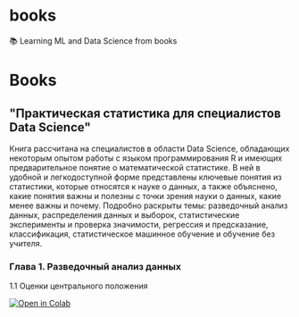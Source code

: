 # books
:books: Learning ML and Data Science from books

# Books
## "Практическая статистика для специалистов Data Science"
Книга рассчитана на специалистов в области Data Science, обладающих некоторым опытом работы с языком программирования R и имеющих предварительное
понятие о математической статистике. В ней в удобной и легкодоступной форме
представлены ключевые понятия из статистики, которые относятся к науке о данных, а также объяснено, какие понятия важны и полезны с точки зрения науки
о данных, какие менее важны и почему. Подробно раскрыты темы: разведочный
анализ данных, распределения данных и выборок, статистические эксперименты и
проверка значимости, регрессия и предсказание, классификация, статистическое
машинное обучение и обучение без учителя.

### Глава 1. Разведочный анализ данных
1.1 Оценки центрального положения

[![Open in Colab](https://colab.research.google.com/assets/colab-badge.svg)](https://colab.research.google.com/github/BcVlad/books/blob/main/%D0%9F%D1%80%D0%B0%D0%BA%D1%82%D0%B8%D1%87%D0%B5%D1%81%D0%BA%D0%B0%D1%8F_%D1%81%D1%82%D0%B0%D1%82%D0%B8%D1%81%D1%82%D0%B8%D0%BA%D0%B0_%D0%B4%D0%BB%D1%8F_%D1%81%D0%BF%D0%B5%D1%86%D0%B8%D0%B0%D0%BB%D0%B8%D1%81%D1%82%D0%BE%D0%B2_Data_Science/%D0%93%D0%BB%D0%B0%D0%B2%D0%B0%201.%20%D0%A0%D0%B0%D0%B7%D0%B2%D0%B5%D0%B4%D0%BE%D1%87%D0%BD%D1%8B%D0%B9%20%D0%B0%D0%BD%D0%B0%D0%BB%D0%B8%D0%B7%20%D0%B4%D0%B0%D0%BD%D0%BD%D1%8B%D1%85/%D0%93%D0%BB%D0%B0%D0%B2%D0%B0%201.%20%D0%A0%D0%B0%D0%B7%D0%B2%D0%B5%D0%B4%D0%BE%D1%87%D0%BD%D1%8B%D0%B9%20%D0%B0%D0%BD%D0%B0%D0%BB%D0%B8%D0%B7%20%D0%B4%D0%B0%D0%BD%D0%BD%D1%8B%D1%85.ipynb)
